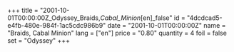 +++
title = "2001-10-01T00:00:00Z_Odyssey_Braids,_Cabal_Minion_[en]_false"
id = "4dcdcad5-e4fb-480e-984f-1ac5cdc986b9"
date = "2001-10-01T00:00:00Z"
name = "Braids, Cabal Minion"
lang = ["en"]
price = "0.80"
quantity = 4
foil = false
set = "Odyssey"
+++
